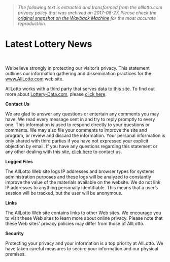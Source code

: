 > *The following text is extracted and transformed from the alllotto.com privacy policy that was archived on 2017-08-27. Please check the [original snapshot on the Wayback Machine](https://web.archive.org/web/20170827022407id_/https%3A//www.alllotto.com/privacy.php) for the most accurate reproduction.*

# Latest Lottery News

 

We believe strongly in protecting our visitor’s privacy. This statement outlines our information gathering and dissemination practices for the www.AllLotto.com web site.

AllLotto works with a third party that serves data to this site. To find out more about [Lottery-Data.com](http://www.lottery-data.com/), please [click here](http://www.lottery-data.com/).

 **Contact Us**

We are glad to answer any questions or entertain any comments you may have. We read every message sent in and try to reply promptly to every one. This information is used to respond directly to your questions or comments. We may also file your comments to improve the site and program, or review and discard the information. Your personal information is only shared with third parties if you have not expressed your explicit objection by email. If you have any questions regarding this statement or any other dealing with this site, [click here](https://www.alllotto.com/13gtfagt.php) to contact us. 

**Logged Files**

The AllLotto Web site logs IP addresses and browser types for systems administration purposes and these logs will be analyzed to constantly improve the value of the materials available on the website. We do not link IP addresses to anything personally identifiable. This means that a user’s session will be tracked, but the user will be anonymous.

 **Links**

The AllLotto Web site contains links to other Web sites. We encourage you to visit these Web sites to learn more about online privacy. Please note that these Web sites' privacy policies may differ from those of AllLotto.

 **Security**

Protecting your privacy and your information is a top priority at AllLotto. We have taken careful measures to secure your information and our physical premises.
